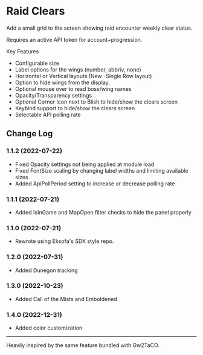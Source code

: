 # Raid Clears

Add a small grid to the screen showing raid encounter weekly clear status.

Requires an active API token for account+progression.


Key Features
- Configurable size
- Label options for the wings (number, abbriv, none)
- Horizontal or Vertical layouts (New -Single Row layout)
- Option to hide wings from the display.
- Optional mouse over to read boss/wing names
- Opacity/Transparency settings
- Optional Corner Icon next to Blish to hide/show the clears screen
- Keybind support to hide/show the clears screen
- Selectable API polling rate


## Change Log

### 1.1.2 (2022-07-22)
* Fixed Opacity settings not being applied at module load
* Fixed FontSize scaling by changing label widths and limiting available sizes
* Added ApiPollPeriod setting to increase or decrease polling rate

### 1.1.1 (2022-07-21)
* Added IsInGame and MapOpen filter checks to hide the panel properly

### 1.1.0 (2022-07-21)
* Rewrote using Eksofa's SDK style repo.

### 1.2.0 (2022-07-31)
* Added Dunegon tracking

### 1.3.0 (2022-10-23)
* Added Call of the Mists and Emboldened

### 1.4.0 (2022-12-31)
* Added color customization

---
Heavily inspired by the same feature bundled with Gw2TaCO.
